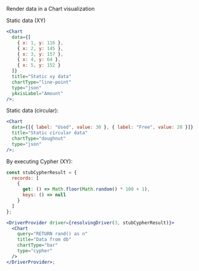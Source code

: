 Render data in a Chart visualization

Static data (XY)

```jsx
<Chart
  data={[
    { x: 1, y: 116 },
    { x: 2, y: 145 },
    { x: 3, y: 157 },
    { x: 4, y: 64 },
    { x: 5, y: 152 }
  ]}
  title="Static xy data"
  chartType="line-point"
  type="json"
  yAxisLabel="Amount"
/>;
```

Static data (circular):

```jsx
<Chart
  data={[{ label: "Used", value: 30 }, { label: "Free", value: 20 }]}
  title="Static circular data"
  chartType="doughnut"
  type="json"
/>;
```

By executing Cypher (XY):

```jsx
const stubCypherResult = {
  records: [
    {
      get: () => Math.floor(Math.random() * 100 + 1),
      keys: () => null
    }
  ]
};

<DriverProvider driver={resolvingDriver(3, stubCypherResult)}>
  <Chart
    query="RETURN rand() as n"
    title="Data from db"
    chartType="bar"
    type="cypher"
  />
</DriverProvider>;
```
